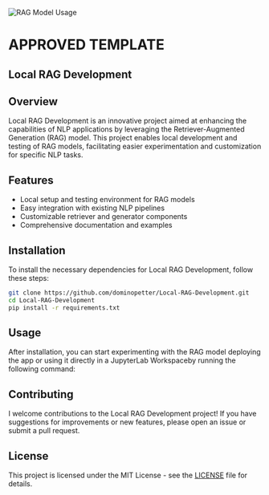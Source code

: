 ![RAG Model Usage](https://upload.wikimedia.org/wikipedia/commons/thumb/0/03/Lenovo_Global_Corporate_Logo.png/2560px-Lenovo_Global_Corporate_Logo.png) <!-- Replace 'image-link-here' with the actual link to the image after uploading it to GitHub or another image hosting service -->
# APPROVED TEMPLATE

## Local RAG Development

## Overview
Local RAG Development is an innovative project aimed at enhancing the capabilities of NLP applications by leveraging the Retriever-Augmented Generation (RAG) model. This project enables local development and testing of RAG models, facilitating easier experimentation and customization for specific NLP tasks.

## Features
- Local setup and testing environment for RAG models
- Easy integration with existing NLP pipelines
- Customizable retriever and generator components
- Comprehensive documentation and examples

## Installation

To install the necessary dependencies for Local RAG Development, follow these steps:

```bash
git clone https://github.com/dominopetter/Local-RAG-Development.git
cd Local-RAG-Development
pip install -r requirements.txt
```

## Usage

After installation, you can start experimenting with the RAG model deploying the app or using it directly in a JupyterLab Workspaceby running the following command:

## Contributing

I welcome contributions to the Local RAG Development project! If you have suggestions for improvements or new features, please open an issue or submit a pull request.

## License

This project is licensed under the MIT License - see the [LICENSE](LICENSE) file for details.

